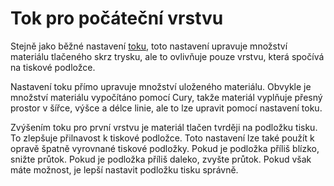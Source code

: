 Tok pro počáteční vrstvu
====
Stejně jako běžné nastavení [toku](material_flow.md), toto nastavení upravuje množství materiálu tlačeného skrz trysku, ale to ovlivňuje pouze vrstvu, která spočívá na tiskové podložce.

Nastavení toku přímo upravuje množství uloženého materiálu. Obvykle je množství materiálu vypočítáno pomocí Cury, takže materiál vyplňuje přesný prostor v šířce, výšce a délce linie, ale to lze upravit pomocí nastavení toku.

Zvýšením toku pro první vrstvu je materiál tlačen tvrději na podložku tisku. To zlepšuje přilnavost k tiskové podložce. Toto nastavení lze také použít k opravě špatně vyrovnané tiskové podložky. Pokud je podložka příliš blízko, snižte průtok. Pokud je podložka příliš daleko, zvyšte průtok. Pokud však máte možnost, je lepší nastavit podložku tisku správně.
